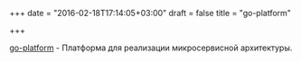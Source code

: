 +++
date = "2016-02-18T17:14:05+03:00"
draft = false
title = "go-platform"

+++

<p><a href="https://github.com/micro/go-platform">go-platform</a>&nbsp;- Платформа для реализации микросервисной архитектуры.</p>

